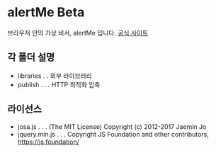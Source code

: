 # alertMe Beta
브라우저 안의 가상 비서, alertMe 입니다. [공식 사이트](http://alertme.ga/)

## 각 폴더 설명
- libraries . . 외부 라이브러리
- publish . . . HTTP 최적화 압축

## 라이선스
- josa.js . . . (The MIT License) Copyright (c) 2012-2017 Jaemin Jo
- jquery.min.js . . . Copyright JS Foundation and other contributors, https://js.foundation/
